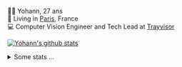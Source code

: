 <p>
  👨🏻 <bold>Yohann</bold>, 27 ans<br/>
  💼 Living in <a href="https://www.google.com/maps?q=paris">Paris</a>, France<br/>
  💻 Computer Vision Engineer and Tech Lead at <a href="https://trayvisor.com/">Trayvisor</a><br/>
</p>

<a href="https://github.com/anuraghazra/github-readme-stats"><img align="center" src="https://github-readme-stats-go94hl40s-yohann84l.vercel.app//api?username=yohann84L&show_icons=true&include_all_commits=true" alt="Yohann's github stats" /> </a>


<details>
  <summary>Some stats ...</summary><br/>
  

<!--START_SECTION:waka-->
![Code Time](http://img.shields.io/badge/Code%20Time-1%2C173%20hrs%2017%20mins-blue)

![Profile Views](http://img.shields.io/badge/Profile%20Views-0-blue)

**🐱 My GitHub Data** 

> 📦 440.9 kB Used in GitHub's Storage 
 > 
> 🏆 1,372 Contributions in the Year 2024
 > 
> 🚫 Not Opted to Hire
 > 
> 📜 26 Public Repositories 
 > 
> 🔑 21 Private Repositories 
 > 
**I'm an Early 🐤** 

```text
🌞 Morning                17581 commits       ████████░░░░░░░░░░░░░░░░░   31.05 % 
🌆 Daytime                32162 commits       ██████████████░░░░░░░░░░░   56.80 % 
🌃 Evening                6743 commits        ███░░░░░░░░░░░░░░░░░░░░░░   11.91 % 
🌙 Night                  142 commits         ░░░░░░░░░░░░░░░░░░░░░░░░░   00.25 % 
```
📅 **I'm Most Productive on Wednesday** 

```text
Monday                   10444 commits       █████░░░░░░░░░░░░░░░░░░░░   18.44 % 
Tuesday                  10549 commits       █████░░░░░░░░░░░░░░░░░░░░   18.63 % 
Wednesday                12119 commits       █████░░░░░░░░░░░░░░░░░░░░   21.40 % 
Thursday                 11578 commits       █████░░░░░░░░░░░░░░░░░░░░   20.45 % 
Friday                   10860 commits       █████░░░░░░░░░░░░░░░░░░░░   19.18 % 
Saturday                 363 commits         ░░░░░░░░░░░░░░░░░░░░░░░░░   00.64 % 
Sunday                   715 commits         ░░░░░░░░░░░░░░░░░░░░░░░░░   01.26 % 
```


📊 **This Week I Spent My Time On** 

```text
🕑︎ Time Zone: Europe/Paris

💬 Programming Languages: 
Python                   2 hrs 51 mins       ██████████░░░░░░░░░░░░░░░   40.64 % 
JavaScript               1 hr 48 mins        ██████░░░░░░░░░░░░░░░░░░░   25.62 % 
Markdown                 1 hr 14 mins        ████░░░░░░░░░░░░░░░░░░░░░   17.63 % 
YAML                     23 mins             █░░░░░░░░░░░░░░░░░░░░░░░░   05.58 % 
JSON                     19 mins             █░░░░░░░░░░░░░░░░░░░░░░░░   04.55 % 

🔥 Editors: 
VS Code                  7 hrs 2 mins        █████████████████████████   100.00 % 

💻 Operating System: 
Mac                      7 hrs 2 mins        █████████████████████████   100.00 % 
```

**I Mostly Code in Python** 

```text
Python                   27 repos            ██████████████░░░░░░░░░░░   55.10 % 
Jupyter Notebook         4 repos             ██░░░░░░░░░░░░░░░░░░░░░░░   08.16 % 
JavaScript               3 repos             ██░░░░░░░░░░░░░░░░░░░░░░░   06.12 % 
HTML                     2 repos             █░░░░░░░░░░░░░░░░░░░░░░░░   04.08 % 
Shell                    1 repo              █░░░░░░░░░░░░░░░░░░░░░░░░   02.04 % 
```




 Last Updated on 18/12/2024 00:43:05 UTC
<!--END_SECTION:waka-->

